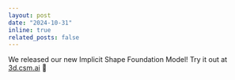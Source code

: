 ```yaml
---
layout: post
date: "2024-10-31"
inline: true
related_posts: false
---
```


We released our new Implicit Shape Foundation Model! Try it out at [3d.csm.ai](https://3d.csm.ai) 🎨
